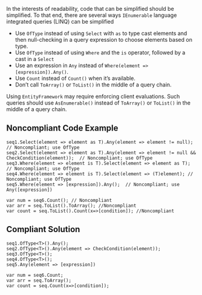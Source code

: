 In the interests of readability, code that can be simplified should be simplified. To that end, there are several ways `IEnumerable` language integrated queries (LINQ) can be simplified
 
- Use `OfType` instead of using `Select` with `as` to type cast elements and then null-checking in a query
  expression to choose elements based on type.
- Use `OfType` instead of using `Where` and the `is` operator, followed by a cast in a `Select`
- Use an expression in `Any` instead of `Where(element => [expression]).Any()`.
- Use `Count` instead of `Count()` when it’s available.
- Don’t call `ToArray()` or `ToList()` in the middle of a query chain.

Using `EntityFramework` may require enforcing client evaluations. Such queries should use `AsEnumerable()` instead of `ToArray()` or `ToList()` in the middle of a query chain.
 
## Noncompliant Code Example

    seq1.Select(element => element as T).Any(element => element != null);  // Noncompliant; use OfType
    seq2.Select(element => element as T).Any(element => element != null && CheckCondition(element));  // Noncompliant; use OfType
    seq3.Where(element => element is T).Select(element => element as T); // Noncompliant; use OfType
    seq4.Where(element => element is T).Select(element => (T)element); // Noncompliant; use OfType
    seq5.Where(element => [expression]).Any();  // Noncompliant; use Any([expression])
    
    var num = seq6.Count(); // Noncompliant
    var arr = seq.ToList().ToArray(); //Noncompliant
    var count = seq.ToList().Count(x=>[condition]); //Noncompliant

## Compliant Solution

    seq1.OfType<T>().Any();
    seq2.OfType<T>().Any(element => CheckCondition(element));
    seq3.OfType<T>();
    seq4.OfType<T>();
    seq5.Any(element => [expression])
    
    var num = seq6.Count;
    var arr = seq.ToArray();
    var count = seq.Count(x=>[condition]);